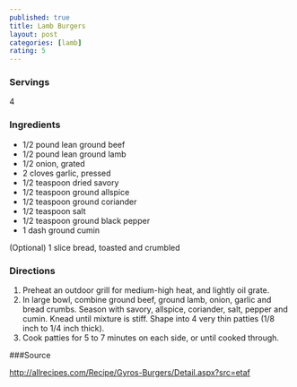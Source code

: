 ```yaml
---
published: true
title: Lamb Burgers
layout: post
categories: [lamb]
rating: 5
---
```

### Servings

4

### Ingredients

- 1/2 pound lean ground beef
- 1/2 pound lean ground lamb
- 1/2 onion, grated
- 2 cloves garlic, pressed
- 1/2 teaspoon dried savory
- 1/2 teaspoon ground allspice
- 1/2 teaspoon ground coriander
- 1/2 teaspoon salt
- 1/2 teaspoon ground black pepper
- 1 dash ground cumin

(Optional) 1 slice bread, toasted and crumbled

### Directions
1. Preheat an outdoor grill for medium-high heat, and lightly oil grate.
2. In large bowl, combine ground beef, ground lamb, onion, garlic and bread crumbs. Season with savory, allspice, coriander, salt, pepper and cumin. Knead until mixture is stiff. Shape into 4 very thin patties (1/8 inch to 1/4 inch thick).
3. Cook patties for 5 to 7 minutes on each side, or until cooked through.

###Source

http://allrecipes.com/Recipe/Gyros-Burgers/Detail.aspx?src=etaf
